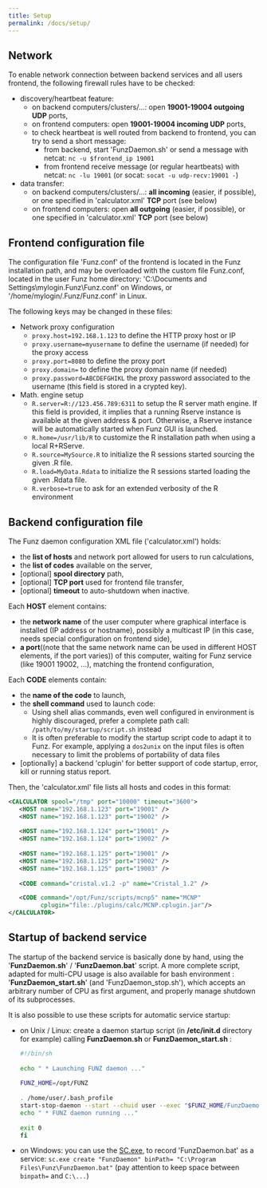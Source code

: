 ```yaml
---
title: Setup
permalink: /docs/setup/
---
```


## Network

To enable network connection between backend services and all users frontend, the following firewall rules have to be checked:
  * discovery/heartbeat feature:
    * on backend computers/clusters/...: open **19001-19004 outgoing UDP** ports,
    * on frontend computers: open **19001-19004 incoming UDP** ports,
    * to check heartbeat is well routed from backend to frontend, you can try to send a short message:
      * from backend, start 'FunzDaemon.sh' or send a message with netcat: `nc -u $frontend_ip 19001`
      * from frontend receive message (or regular heartbeats) with netcat: `nc -lu 19001` (or socat: `socat -u udp-recv:19001 -`)
  * data transfer: 
    * on backend computers/clusters/...: **all incoming** (easier, if possible), or one specified in 'calculator.xml' **TCP** port (see below)
    * on frontend computers: open **all outgoing** (easier, if possible), or one specified in 'calculator.xml' **TCP** port (see below)


## Frontend configuration file

The configuration file 'Funz.conf' of the frontend is located in the Funz installation path, and may be overloaded with the custom file Funz.conf, located in the user Funz home directory: 'C:\Documents and Settings\mylogin\.Funz\Funz.conf' on Windows, or '/home/mylogin/.Funz/Funz.conf' in Linux.

The following keys may be changed in these files:

* Network proxy configuration
  * `proxy.host=192.168.1.123`
    to define the HTTP proxy host or IP
  * `proxy.username=myusername`
    to define the username (if needed) for the proxy access
  * `proxy.port=8080`
    to define the proxy port
  * `proxy.domain=`
    to define the proxy domain name (if needed)
  * `proxy.password=ABCDEFGHIKL`
    the proxy password associated to the username (this field is stored in a crypted key).
* Math. engine setup
  * `R.server=R://123.456.789:6311`
    to setup the R server math engine. If this field is provided, it implies that a running Rserve instance is available at the given address & port. Otherwise, a Rserve instance will be automatically started when Funz GUI is launched.
  * `R.home=/usr/lib/R`
    to customize the R installation path when using a local R+RServe.
  * `R.source=MySource.R`
    to initialize the R sessions started sourcing the given .R file.
  * `R.load=MyData.Rdata`
    to initialize the R sessions started loading the given .Rdata file.
  * `R.verbose=true`
    to ask for an extended verbosity of the R environment

## Backend configuration file

The Funz daemon configuration XML file ('calculator.xml') holds:
  * the __list of hosts__ and network port allowed for users to run calculations,
  * the __list of codes__ available on the server,
  * [optional] __spool directory__ path,
  * [optional] __TCP port__ used for frontend file transfer,
  * [optional] __timeout__ to auto-shutdown when inactive.


Each **HOST** element contains:
  * the __network name__ of the user computer where graphical interface is installed (IP address or hostname), possibly a multicast IP (in this case, needs special configuration on frontend side),
  * __a port__((note that the same network name can be used in different HOST elements, if the port varies)) of this computer, waiting for Funz service (like 19001 19002, ...), matching the frontend configuration,


Each **CODE** elements contain:
  * the __name of the code__ to launch,
  * the __shell command__ used to launch code:
    * Using shell alias commands, even well configured in environment is highly discouraged, prefer a complete path call: `/path/to/my/startup/script.sh` instead
    * It is often preferable to modify the startup script code to adapt it to Funz. For example, applying a `dos2unix` on the input files is often necessary to limit the problems of portability of data files
  * [optionally] a backend 'cplugin' for better support of code startup, error, kill or running status report.

Then, the 'calculator.xml' file lists all hosts and codes in this format:
```xml
<CALCULATOR spool="/tmp" port="10000" timeout="3600">
   <HOST name="192.168.1.123" port="19001" />
   <HOST name="192.168.1.123" port="19002" />
 
   <HOST name="192.168.1.124" port="19001" />
   <HOST name="192.168.1.124" port="19002" />
 
   <HOST name="192.168.1.125" port="19001" />
   <HOST name="192.168.1.125" port="19002" />
   <HOST name="192.168.1.125" port="19003" />
 
   <CODE command="cristal.v1.2 -p" name="Cristal_1.2" />

   <CODE command="/opt/Funz/scripts/mcnp5" name="MCNP"
         cplugin="file:./plugins/calc/MCNP.cplugin.jar"/>
</CALCULATOR>
```


## Startup of backend service

The startup of the backend service is basically done by hand, using the '**FunzDaemon.sh**' / '**FunzDaemon.bat**' script. A more complete script, adapted for multi-CPU usage is also available for bash environment : '**FunzDaemon_start.sh**' (and 'FunzDaemon_stop.sh'), which accepts an arbitrary number of CPU as first argument, and properly manage shutdown of its subprocesses.

It is also possible to use these scripts for automatic service startup:
  * on Unix / Linux:  create a daemon startup script (in **/etc/init.d** directory for example) calling **FunzDaemon.sh** or **FunzDaemon_start.sh** : 
    ```bash
    #!/bin/sh
     
    echo " * Launching FUNZ daemon ..."
     
    FUNZ_HOME=/opt/FUNZ
     
    . /home/user/.bash_profile
    start-stop-daemon --start --chuid user --exec "$FUNZ_HOME/FunzDaemon_start.sh 4" --chdir $FUNZ_HOME > /var/log/FunzDaemon.log 2>&1 &
    echo " * FUNZ daemon running ..."
     
    exit 0
    fi
    ```
  * on Windows: you can use the [SC.exe](http://support.microsoft.com/kb/251192), to record 'FunzDaemon.bat' as a service: `sc.exe create "FunzDaemon" binPath= "C:\Program Files\Funz\FunzDaemon.bat"` (pay attention to keep space between `binpath=` and `C:\...`)


